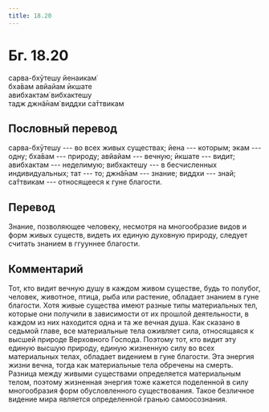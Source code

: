 ```yaml
---
title: 18.20
---
```


# Бг. 18.20
сарва-бхӯтешу йенаикам̇<br/>
бха̄вам авйайам ӣкшате<br/>
авибхактам̇ вибхактешу<br/>
тадж джн̃а̄нам̇ виддхи са̄ттвикам
## Пословный перевод

сарва-бхӯтешу --- во всех живых существах; йена --- которым; экам ---
одну; бха̄вам --- природу; авйайам --- вечную; ӣкшате --- видит;
авибхактам --- неделимую; вибхактешу --- в бесчисленных индивидуальных;
тат --- то; джн̃а̄нам --- знание; виддхи --- знай; са̄ттвикам ---
относящееся к гуне благости.

## Перевод

Знание, позволяющее человеку, несмотря на многообразие видов и форм
живых существ, видеть их единую духовную природу, следует считать
знанием в ггууннее благости.

## Комментарий

Тот, кто видит вечную душу в каждом живом существе, будь то полубог,
человек, животное, птица, рыба или растение, обладает знанием в гуне
благости. Хотя живые существа имеют разные типы материальных тел,
которые они получили в зависимости от их прошлой деятельности, в каждом
из них находится одна и та же вечная душа. Как сказано в седьмой главе,
все материальные тела оживляет сила, относящаяся к высшей природе
Верховного Господа. Поэтому тот, кто видит эту единую высшую природу,
единую жизненную силу во всех материальных телах, обладает видением в
гуне благости. Эта энергия жизни вечна, тогда как материальные тела
обречены на смерть. Разница между живыми существами определяется
материальным телом, поэтому жизненная энергия тоже кажется поделенной в
силу многообразия форм обусловленного существования. Такое безличное
видение мира является определенной гранью самоосознания.
